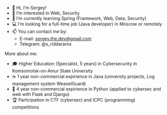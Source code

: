 - 👋 Hi, I’m Sergey!
- 👀 I’m interested in Web, Security
- 🌱 I’m currently learning Spring (Framework, Web, Data, Security)
- 💻 I’m looking for a full-time job (Java developer) in Moscow or remotely
- 📫 You can contact me by:
  - E-mail: sergey.the.dev@gmail.com
  - Telegram: @s_riddararos


More about me:
- 🎓 Higher Education (Specialist, 5 years) in Cybersecurity in Komsomolsk-on-Amur State University
- ☕️ 1 year non-commercial expirience in Java (university projects, Log management system WeaselGuard)
- 🐍 4 year non-commercial expirience in Python (applied to cybersec and web with Flask and Django)
- 🏆 Participation in CTF (cybersec) and ICPC (programming) competitions
